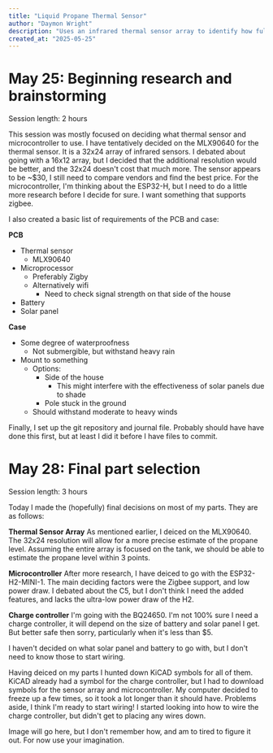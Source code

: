 ```yaml
---
title: "Liquid Propane Thermal Sensor"
author: "Daymon Wright"
description: "Uses an infrared thermal sensor array to identify how full a propane tank is"
created_at: "2025-05-25"
---
```


# May 25: Beginning research and brainstorming
Session length: 2 hours

This session was mostly focused on deciding what thermal sensor and microcontroller to use. I have tentatively decided on the MLX90640 for the thermal sensor. It is a 32x24 array of infrared sensors.
I debated about going with a 16x12 array, but I decided that the additional resolution would be better, and the 32x24 doesn't cost that much more. The sensor appears to be ~$30, I still need to compare vendors and find the best price.
For the microcontroller, I'm thinking about the ESP32-H, but I need to do a little more research before I decide for sure. I want something that supports zigbee.

I also created a basic list of requirements of the PCB and case:

**PCB**
+ Thermal sensor
  + MLX90640
+ Microprocessor
  + Preferably Zigby
  + Alternatively wifi
    + Need to check signal strength on that side of the house
+ Battery
+ Solar panel



**Case**
+ Some degree of waterproofness
  + Not submergible, but withstand heavy rain
+ Mount to something
  + Options:
    + Side of the house
      + This might interfere with the effectiveness of solar panels due to shade
    + Pole stuck in the ground
  + Should withstand moderate to heavy winds

 Finally, I set up the git repository and journal file. Probably should have have done this first, but at least I did it before I have files to commit.

# May 28: Final part selection
Session length: 3 hours

Today I made the (hopefully) final decisions on most of my parts. They are as follows:

**Thermal Sensor Array**
As mentioned earlier, I deiced on the MLX90640. The 32x24 resolution will allow for a more precise estimate of the propane level. Assuming the entire array is focused on the tank, we should be able to estimate the propane level within 3 points.

**Microcontroller**
After more research, I have deiced to go with the ESP32-H2-MINI-1. The main deciding factors were the Zigbee support, and low power draw. I debated about the C5, but I don't think I need the added features, and lacks the ultra-low power draw of the H2. 

**Charge controller**
I'm going with the BQ24650. I'm not 100% sure I need a charge controller, it will depend on the size of battery and solar panel I get. But better safe then sorry, particularly when it's less than $5. 

I haven't decided on what solar panel and battery to go with, but I don't need to know those to start wiring. 



Having deiced on my parts I hunted down KiCAD symbols for all of them. KiCAD already had a symbol for the charge controller, but I had to download symbols for the sensor array and microcontroller. My computer decided to freeze up a few times, so it took a lot longer than it should have. Problems aside, I think I'm ready to start wiring! I started looking into how to wire the charge controller, but didn't get to placing any wires down.

Image will go here, but I don't remember how, and am to tired to figure it out. For now use your imagination.
